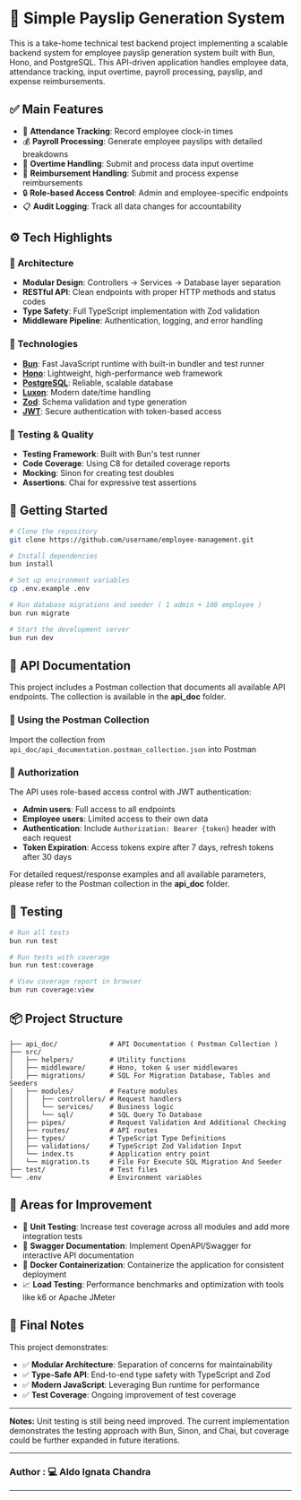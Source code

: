 # 🏢 Simple Payslip Generation System

This is a take-home technical test backend project implementing a scalable backend system for employee payslip generation system built with Bun, Hono, and PostgreSQL. This API-driven application handles employee data, attendance tracking, input overtime, payroll processing, payslip, and expense reimbursements.

## ✅ Main Features

- 📅 **Attendance Tracking**: Record employee clock-in times
- 💰 **Payroll Processing**: Generate employee payslips with detailed breakdowns
- 💸 **Overtime Handling**: Submit and process data input overtime
- 💸 **Reimbursement Handling**: Submit and process expense reimbursements
- 🔒 **Role-based Access Control**: Admin and employee-specific endpoints
- 📋 **Audit Logging**: Track all data changes for accountability

## ⚙️ Tech Highlights

### 🧱 Architecture

- **Modular Design**: Controllers → Services → Database layer separation
- **RESTful API**: Clean endpoints with proper HTTP methods and status codes
- **Type Safety**: Full TypeScript implementation with Zod validation
- **Middleware Pipeline**: Authentication, logging, and error handling

### 🔧 Technologies

- **[Bun](https://bun.sh)**: Fast JavaScript runtime with built-in bundler and test runner
- **[Hono](https://hono.dev)**: Lightweight, high-performance web framework
- **[PostgreSQL](https://www.postgresql.org/)**: Reliable, scalable database
- **[Luxon](https://moment.github.io/luxon/)**: Modern date/time handling
- **[Zod](https://zod.dev/)**: Schema validation and type generation
- **[JWT](https://jwt.io/)**: Secure authentication with token-based access

### 🧪 Testing & Quality

- **Testing Framework**: Built with Bun's test runner
- **Code Coverage**: Using C8 for detailed coverage reports
- **Mocking**: Sinon for creating test doubles
- **Assertions**: Chai for expressive test assertions

## 🚀 Getting Started

```bash
# Clone the repository
git clone https://github.com/username/employee-management.git

# Install dependencies
bun install

# Set up environment variables
cp .env.example .env

# Run database migrations and seeder ( 1 admin + 100 employee )
bun run migrate

# Start the development server
bun run dev
```

## 🔗 API Documentation

This project includes a Postman collection that documents all available API endpoints. The collection is available in the **api_doc** folder.

### 📁 Using the Postman Collection

Import the collection from `api_doc/api_documentation.postman_collection.json` into Postman

### 🔐 Authorization

The API uses role-based access control with JWT authentication:

- **Admin users**: Full access to all endpoints
- **Employee users**: Limited access to their own data
- **Authentication**: Include `Authorization: Bearer {token}` header with each request
- **Token Expiration**: Access tokens expire after 7 days, refresh tokens after 30 days

For detailed request/response examples and all available parameters, please refer to the Postman collection in the **api_doc** folder.

## 🧪 Testing

```bash
# Run all tests
bun run test

# Run tests with coverage
bun run test:coverage

# View coverage report in browser
bun run coverage:view
```

## 📦 Project Structure

```
├── api_doc/             # API Documentation ( Postman Collection )
├── src/                
│   ├── helpers/         # Utility functions
│   ├── middleware/      # Hono, token & user middlewares
│   ├── migrations/      # SQL For Migration Database, Tables and Seeders
│   ├── modules/         # Feature modules
│   │   ├── controllers/ # Request handlers
│   │   └── services/    # Business logic
│   │   └── sql/         # SQL Query To Database
│   ├── pipes/           # Request Validation And Additional Checking
│   ├── routes/          # API routes
│   ├── types/           # TypeScript Type Definitions
│   ├── validations/     # TypeScript Zod Validation Input
│   └── index.ts         # Application entry point
│   └── migration.ts     # File For Execute SQL Migration And Seeder
├── test/                # Test files
└── .env                 # Environment variables
```

## 🧩 Areas for Improvement

- 📝 **Unit Testing**: Increase test coverage across all modules and add more integration tests
- 📝 **Swagger Documentation**: Implement OpenAPI/Swagger for interactive API documentation
- 🐳 **Docker Containerization**: Containerize the application for consistent deployment
- 📈 **Load Testing**: Performance benchmarks and optimization with tools like k6 or Apache JMeter

## 🙏 Final Notes

This project demonstrates:

- ✅ **Modular Architecture**: Separation of concerns for maintainability
- ✅ **Type-Safe API**: End-to-end type safety with TypeScript and Zod
- ✅ **Modern JavaScript**: Leveraging Bun runtime for performance
- ✅ **Test Coverage**: Ongoing improvement of test coverage

---

**Notes:** Unit testing is still being need improved. The current implementation demonstrates the testing approach with Bun, Sinon, and Chai, but coverage could be further expanded in future iterations.

---

### **Author** : **💻 Aldo Ignata Chandra**

---
